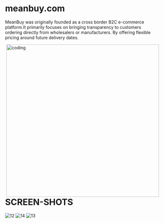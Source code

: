 # meanbuy.com

MeanBuy was originally founded as a cross border B2C e-commerce platform.It primarily focuses on bringing transparency to customers ordering directly from wholesalers or manufacturers. By offering flexible pricing around future delivery dates.

<img align="right" alt="coding" width="500" src='https://d64lkarmo2mrq.cloudfront.net/baselogo.png'>

# SCREEN-SHOTS
<div>
  <img src="https://raw.githubusercontent.com/VikeshHinge/vikeshhinge-meanbuy.com_clone/4b10a87bde04e763df2c07dee1ef5c62730dea4d/ss1.png" alt="12" border="0" />
  <img src="https://user-images.githubusercontent.com/107465553/215099336-59b19da6-7fdb-4a74-a008-5c1d5b438eb6.png" alt="14" border="0" />
  <img src="https://user-images.githubusercontent.com/107465553/215099348-f9d39223-c2d4-4c96-b557-ac6f0263491b.png" alt="13" border="0" />
</div>
